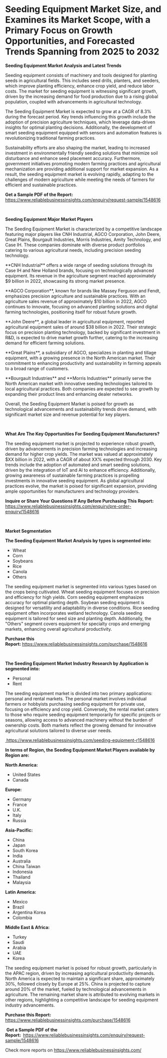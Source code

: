 <p><h1>Seeding Equipment Market Size, and Examines its Market Scope, with a Primary Focus on Growth Opportunities, and Forecasted Trends Spanning from 2025 to 2032</h1></p><p><strong>Seeding Equipment Market Analysis and Latest Trends</strong></p>
<p><p>Seeding equipment consists of machinery and tools designed for planting seeds in agricultural fields. This includes seed drills, planters, and seeders, which improve planting efficiency, enhance crop yield, and reduce labor costs. The market for seeding equipment is witnessing significant growth, driven by the increasing demand for food production due to a rising global population, coupled with advancements in agricultural technology.</p><p>The Seeding Equipment Market is expected to grow at a CAGR of 8.3% during the forecast period. Key trends influencing this growth include the adoption of precision agriculture techniques, which leverage data-driven insights for optimal planting decisions. Additionally, the development of smart seeding equipment equipped with sensors and automation features is revolutionizing traditional farming practices. </p><p>Sustainability efforts are also shaping the market, leading to increased investment in environmentally friendly seeding solutions that minimize soil disturbance and enhance seed placement accuracy. Furthermore, government initiatives promoting modern farming practices and agricultural mechanization are providing additional support for market expansion. As a result, the seeding equipment market is evolving rapidly, adapting to the challenges of modern agriculture while meeting the needs of farmers for efficient and sustainable practices.</p></p>
<p><strong>Get a Sample PDF of the Report:&nbsp;</strong> <a href="https://www.reliablebusinessinsights.com/enquiry/request-sample/1548616?utm_campaign=3253&utm_medium=2&utm_source=Github&utm_content=ia&utm_term=05032025&utm_id=seeding-equipment">https://www.reliablebusinessinsights.com/enquiry/request-sample/1548616</a></p>
<p>&nbsp;</p>
<p><strong>Seeding Equipment Major Market Players</strong></p>
<p><p>The Seeding Equipment Market is characterized by a competitive landscape featuring major players like CNH Industrial, AGCO Corporation, John Deere, Great Plains, Bourgault Industries, Morris Industries, Amity Technology, and Case IH. These companies dominate with diverse product portfolios catering to various agricultural needs, including precision seeding technology.</p><p>**CNH Industrial** offers a wide range of seeding solutions through its Case IH and New Holland brands, focusing on technologically advanced equipment. Its revenue in the agriculture segment reached approximately $9 billion in 2022, showcasing its strong market presence.</p><p>**AGCO Corporation**, known for brands like Massey Ferguson and Fendt, emphasizes precision agriculture and sustainable practices. With an agriculture sales revenue of approximately $10 billion in 2022, AGCO continues to innovate, focusing on advanced planting solutions and digital farming technologies, positioning itself for robust future growth.</p><p>**John Deere**, a global leader in agricultural equipment, reported agricultural equipment sales of around $38 billion in 2022. Their strategic focus on precision planting technology, backed by significant investment in R&D, is expected to drive market growth further, catering to the increasing demand for efficient farming solutions.</p><p>**Great Plains**, a subsidiary of AGCO, specializes in planting and tillage equipment, with a growing presence in the North American market. Their commitment to enhancing productivity and sustainability in farming appeals to a broad range of customers.</p><p>**Bourgault Industries** and **Morris Industries** primarily serve the North American market with innovative seeding technologies tailored to local agricultural practices. Both companies are expected to see growth by expanding their product lines and enhancing dealer networks.</p><p>Overall, the Seeding Equipment Market is poised for growth as technological advancements and sustainability trends drive demand, with significant market size and revenue potential for key players.</p></p>
<p>&nbsp;</p>
<p><strong>What Are The Key Opportunities For Seeding Equipment Manufacturers?</strong></p>
<p><p>The seeding equipment market is projected to experience robust growth, driven by advancements in precision farming technologies and increasing demand for higher crop yields. The market was valued at approximately $XX billion in 2022, with a CAGR of about XX% expected through 2030. Key trends include the adoption of automated and smart seeding solutions, driven by the integration of IoT and AI to enhance efficiency. Additionally, growing awareness of sustainable farming practices is propelling investments in innovative seeding equipment. As global agricultural practices evolve, the market is poised for significant expansion, providing ample opportunities for manufacturers and technology providers.</p></p>
<p><strong>Inquire or Share Your Questions If Any Before Purchasing This Report:</strong> <a href="https://www.reliablebusinessinsights.com/enquiry/pre-order-enquiry/1548616?utm_campaign=3253&utm_medium=2&utm_source=Github&utm_content=ia&utm_term=05032025&utm_id=seeding-equipment">https://www.reliablebusinessinsights.com/enquiry/pre-order-enquiry/1548616</a></p>
<p>&nbsp;</p>
<p><strong>Market Segmentation</strong></p>
<p><strong>The Seeding Equipment Market Analysis by types is segmented into:</strong></p>
<p><ul><li>Wheat</li><li>Corn</li><li>Soybeans</li><li>Rice</li><li>Canola</li><li>Others</li></ul></p>
<p><p>The seeding equipment market is segmented into various types based on the crops being cultivated. Wheat seeding equipment focuses on precision and efficiency for high yields. Corn seeding equipment emphasizes accuracy for optimal planting depth. Soybean seeding equipment is designed for versatility and adaptability in diverse conditions. Rice seeding equipment often incorporates wetland technology. Canola seeding equipment is tailored for seed size and planting depth. Additionally, the "Others" segment covers equipment for specialty crops and emerging markets, enhancing overall agricultural productivity.</p></p>
<p><strong>Purchase this Report:&nbsp;</strong><a href="https://www.reliablebusinessinsights.com/purchase/1548616?utm_campaign=3253&utm_medium=2&utm_source=Github&utm_content=ia&utm_term=05032025&utm_id=seeding-equipment">https://www.reliablebusinessinsights.com/purchase/1548616</a></p>
<p>&nbsp;</p>
<p><strong>The Seeding Equipment Market Industry Research by Application is segmented into:</strong></p>
<p><ul><li>Personal</li><li>Rent</li></ul></p>
<p><p>The seeding equipment market is divided into two primary applications: personal and rental markets. The personal market involves individual farmers or hobbyists purchasing seeding equipment for private use, focusing on efficiency and crop yield. Conversely, the rental market caters to those who require seeding equipment temporarily for specific projects or seasons, allowing access to advanced machinery without the burden of ownership costs. Both markets reflect the growing demand for innovative agricultural solutions tailored to diverse user needs.</p></p>
<p><a href="https://www.reliablebusinessinsights.com/seeding-equipment-r1548616?utm_campaign=3253&utm_medium=2&utm_source=Github&utm_content=ia&utm_term=05032025&utm_id=seeding-equipment">&nbsp;https://www.reliablebusinessinsights.com/seeding-equipment-r1548616</a></p>
<p><strong>In terms of Region, the Seeding Equipment Market Players available by Region are:</strong></p>
<p>
    <p> <strong> North America: </strong>
        <ul>
            <li>United States</li>
            <li>Canada</li>
        </ul>
        </p> 
    <p> <strong> Europe: </strong>
        <ul>
            <li>Germany</li>
            <li>France</li>
            <li>U.K.</li>
            <li>Italy</li>
            <li>Russia</li>
        </ul>
        </p> 
    <p> <strong> Asia-Pacific: </strong>
        <ul>
            <li>China</li>
            <li>Japan</li>
            <li>South Korea</li>
            <li>India</li>
            <li>Australia</li>
            <li>China Taiwan</li>
            <li>Indonesia</li>
            <li>Thailand</li>
            <li>Malaysia</li>
        </ul>
        </p> 
    <p> <strong> Latin America: </strong>
        <ul>
            <li>Mexico</li>
            <li>Brazil</li>
            <li>Argentina Korea</li>
            <li>Colombia</li>
        </ul>
        </p> 
    <p> <strong> Middle East & Africa: </strong>
        <ul>
            <li>Turkey</li>
            <li>Saudi</li>
            <li>Arabia</li>
            <li>UAE</li>
            <li>Korea</li>
        </ul>
    </p>
    </p>
<p><p>The seeding equipment market is poised for robust growth, particularly in the APAC region, driven by increasing agricultural productivity demands. North America is expected to maintain a significant share, approximately 30%, followed closely by Europe at 25%. China is projected to capture around 20% of the market, fueled by technological advancements in agriculture. The remaining market share is attributed to evolving markets in other regions, highlighting a competitive landscape for seeding equipment industry advancements.</p></p>
<p><strong>Purchase this Report: </strong><a href="https://www.reliablebusinessinsights.com/purchase/1548616?utm_campaign=3253&utm_medium=2&utm_source=Github&utm_content=ia&utm_term=05032025&utm_id=seeding-equipment">https://www.reliablebusinessinsights.com/purchase/1548616</a></p>
<p>&nbsp;<strong>Get a Sample PDF of the Report:&nbsp;&nbsp;</strong><a href="https://www.reliablebusinessinsights.com/enquiry/request-sample/1548616?utm_campaign=3253&utm_medium=2&utm_source=Github&utm_content=ia&utm_term=05032025&utm_id=seeding-equipment">https://www.reliablebusinessinsights.com/enquiry/request-sample/1548616</a></p>
<p><strong></strong></p>
<p>Check more reports on <a href="https://www.reliablebusinessinsights.com/?utm_campaign=3253&utm_medium=2&utm_source=Github&utm_content=ia&utm_term=05032025&utm_id=seeding-equipment">https://www.reliablebusinessinsights.com/</a></p>